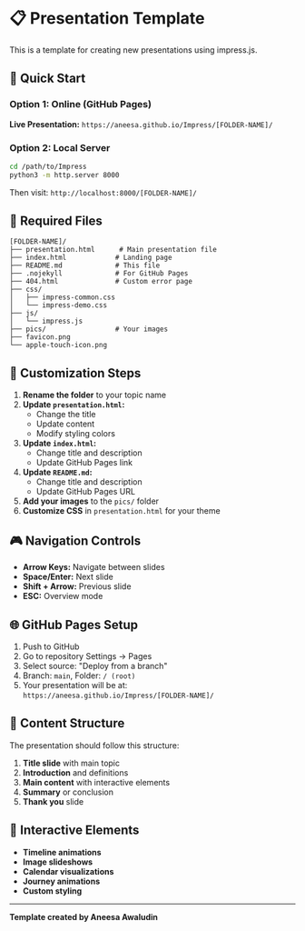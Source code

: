 # 📋 Presentation Template

This is a template for creating new presentations using impress.js.

## 🚀 Quick Start

### Option 1: Online (GitHub Pages)
**Live Presentation:** `https://aneesa.github.io/Impress/[FOLDER-NAME]/`

### Option 2: Local Server
```bash
cd /path/to/Impress
python3 -m http.server 8000
```
Then visit: `http://localhost:8000/[FOLDER-NAME]/`

## 📁 Required Files

```
[FOLDER-NAME]/
├── presentation.html      # Main presentation file
├── index.html            # Landing page
├── README.md             # This file
├── .nojekyll             # For GitHub Pages
├── 404.html              # Custom error page
├── css/
│   ├── impress-common.css
│   └── impress-demo.css
├── js/
│   └── impress.js
├── pics/                 # Your images
├── favicon.png
└── apple-touch-icon.png
```

## 🎨 Customization Steps

1. **Rename the folder** to your topic name
2. **Update `presentation.html`:**
   - Change the title
   - Update content
   - Modify styling colors
3. **Update `index.html`:**
   - Change title and description
   - Update GitHub Pages link
4. **Update `README.md`:**
   - Change title and description
   - Update GitHub Pages URL
5. **Add your images** to the `pics/` folder
6. **Customize CSS** in `presentation.html` for your theme

## 🎮 Navigation Controls

- **Arrow Keys:** Navigate between slides
- **Space/Enter:** Next slide
- **Shift + Arrow:** Previous slide
- **ESC:** Overview mode

## 🌐 GitHub Pages Setup

1. Push to GitHub
2. Go to repository Settings → Pages
3. Select source: "Deploy from a branch"
4. Branch: `main`, Folder: `/ (root)`
5. Your presentation will be at: `https://aneesa.github.io/Impress/[FOLDER-NAME]/`

## 📝 Content Structure

The presentation should follow this structure:
1. **Title slide** with main topic
2. **Introduction** and definitions
3. **Main content** with interactive elements
4. **Summary** or conclusion
5. **Thank you** slide

## 🎯 Interactive Elements

- **Timeline animations**
- **Image slideshows**
- **Calendar visualizations**
- **Journey animations**
- **Custom styling**

---

**Template created by Aneesa Awaludin** 
